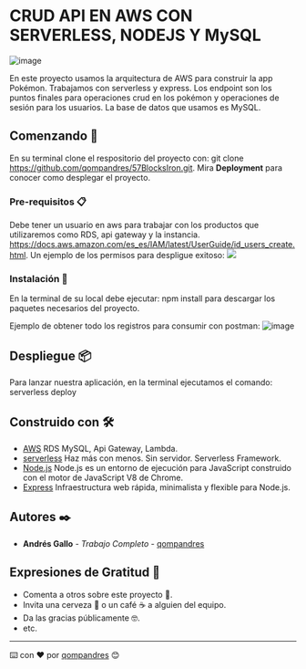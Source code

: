 # CRUD API EN AWS CON SERVERLESS, NODEJS Y MySQL 
![image](https://user-images.githubusercontent.com/26978674/142708594-e8eb1e02-ea9e-42b4-98f1-df3ea7e3a499.png)


En este proyecto usamos la arquitectura de AWS para construir la app Pokémon. Trabajamos con serverless y express. Los endpoint son los puntos finales para operaciones crud en los pokémon y operaciones de sesión para los usuarios. La base de datos que usamos es MySQL.

## Comenzando 🚀

En su terminal clone el respositorio del proyecto con: git clone https://github.com/qompandres/57BlocksIron.git.
Mira **Deployment** para conocer como desplegar el proyecto. 

### Pre-requisitos 📋

Debe tener un usuario en aws para trabajar con los productos que utilizaremos como RDS, api gateway y la instancia.
https://docs.aws.amazon.com/es_es/IAM/latest/UserGuide/id_users_create.html.
Un ejemplo de los permisos para despligue exitoso:
<img src="https://user-images.githubusercontent.com/26978674/132782460-62f861ac-7113-440e-81ba-83505485ed6e.png">


### Instalación 🔧

En la terminal de su local debe ejecutar: npm install para descargar los paquetes necesarios del proyecto.

Ejemplo de obtener todo los registros para consumir con postman:
![image](https://user-images.githubusercontent.com/26978674/142710166-6e57ce4c-730d-4dba-b967-f14a227294b7.png)


## Despliegue 📦
Para lanzar nuestra aplicación, en la terminal ejecutamos el comando:
serverless deploy

## Construido con 🛠️

* [AWS](https://aws.amazon.com/es/) RDS MySQL, Api Gateway, Lambda.
* [serverless](https://www.serverless.com/) Haz más con menos. Sin servidor. Serverless Framework.
* [Node.js](https://nodejs.org/es/) Node.js es un entorno de ejecución para JavaScript construido con el motor de JavaScript V8 de Chrome.
* [Express](https://expressjs.com/es/) Infraestructura web rápida, minimalista y flexible para Node.js.

## Autores ✒️

* **Andrés Gallo** - *Trabajo Completo* - [qompandres](https://github.com/qompandres/57BlocksIron.git) 


## Expresiones de Gratitud 🎁

* Comenta a otros sobre este proyecto 📢.
* Invita una cerveza 🍺 o un café ☕ a alguien del equipo. 
* Da las gracias públicamente 🤓.
* etc.

---
⌨️ con ❤️ por [qompandres](https://github.com/qompandres/57BlocksIron.git) 😊
